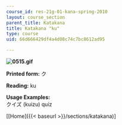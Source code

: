 ```yaml
---
course_id: res-21g-01-kana-spring-2010
layout: course_section
parent_title: Katakana
title: Katakana "ku"
type: course
uid: 66d666429df4a4d08c74c7bc8612ad95

---
```


**![0515.gif](/coursemedia/res-21g-01-kana-spring-2010/d286a063f12aabb8aeb68f03e0d056d5_0515.gif)**

**Printed form:** ク

**Reading:** ku

**Usage Examples:**  
クイズ (kuizu) quiz

\[[Home]({{< baseurl >}}/sections/katakana)\]